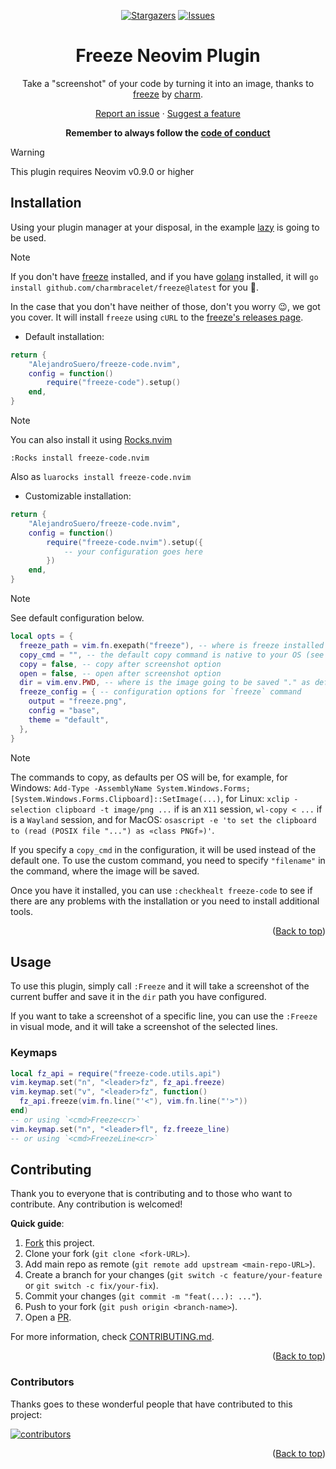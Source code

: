 <a name="readme-top"></a>

<div align="center">

[![Stargazers][stars-shield]][stars-url]
[![Issues][issues-shield]][issues-url]

# Freeze Neovim Plugin

Take a "screenshot" of your code by turning it into an image, thanks to
[freeze](https://github.com/charmbracelet/freeze) by [charm](https://charm.sh/).

[Report an issue](https://github.com/AlejandroSuero/freeze-code.nvim/issues/new?assignees=&labels=bug&projects=&template=bug_report.yml&title=%5BBug%5D%3A+)
· [Suggest a feature](https://github.com/AlejandroSuero/freeze-code.nvim/issues/new?assignees=&labels=enhancement&projects=&template=feature_request.md&title=%5BFeat%5D%3A+)

**Remember to always follow the [code of conduct](https://github.com/AlejandroSuero/freeze-code.nvim/blob/main/CODE_OF_CONDUCT.md#contributor-covenant-code-of-conduct)**

</div>

> [!warning]
>
> This plugin requires Neovim v0.9.0 or higher

## Installation

Using your plugin manager at your disposal, in the example
[lazy](https://github.com/folke/lazy.nvim) is going to be used.

> [!note]
>
> If you don't have [freeze](https://github.com/charmbracelet/freeze) installed,
> and if you have [golang](https://go.dev) installed, it will
> `go install github.com/charmbracelet/freeze@latest` for you 🫡.
>
> In the case that you don't have neither of those, don't you worry 😉, we got you
> cover. It will install `freeze` using `cURL` to the
> [freeze's releases page](https://github.com/charmbracelet/freeze/releases).

- Default installation:

```lua
return {
    "AlejandroSuero/freeze-code.nvim",
    config = function()
        require("freeze-code").setup()
    end,
}
```

> [!note]
>
> You can also install it using [Rocks.nvim](https://github.com/nvim-neorocks/rocks.nvim)
>
> `:Rocks install freeze-code.nvim`
>
> Also as `luarocks install freeze-code.nvim`

- Customizable installation:

```lua
return {
    "AlejandroSuero/freeze-code.nvim",
    config = function()
        require("freeze-code.nvim").setup({
            -- your configuration goes here
        })
    end,
}
```

> [!note]
>
> See default configuration below.

```lua
local opts = {
  freeze_path = vim.fn.exepath("freeze"), -- where is freeze installed
  copy_cmd = "", -- the default copy command is native to your OS (see below)
  copy = false, -- copy after screenshot option
  open = false, -- open after screenshot option
  dir = vim.env.PWD, -- where is the image going to be saved "." as default
  freeze_config = { -- configuration options for `freeze` command
    output = "freeze.png",
    config = "base",
    theme = "default",
  },
}
```

> [!note]
>
> The commands to copy, as defaults per OS will be, for example, for Windows:
> `Add-Type -AssemblyName System.Windows.Forms; [System.Windows.Forms.Clipboard]::SetImage(...)`,
> for Linux: `xclip -selection clipboard -t image/png ...` if is an `X11` session,
> `wl-copy < ...` if is a `Wayland` session, and for MacOS:
> `osascript -e 'to set the clipboard to (read (POSIX file "...") as «class PNGf»)'`.

If you specify a `copy_cmd` in the configuration, it will be used instead of the
default one. To use the custom command, you need to specify `"filename"` in the
command, where the image will be saved.

Once you have it installed, you can use `:checkhealt freeze-code` to see if there
are any problems with the installation or you need to install additional tools.

<div align="right">
  (<a href="#readme-top">Back to top</a>)
</div>

## Usage

To use this plugin, simply call `:Freeze` and it will take a screenshot of the
current buffer and save it in the `dir` path you have configured.

If you want to take a screenshot of a specific line, you can use the `:Freeze` in
visual mode, and it will take a screenshot of the selected lines.

### Keymaps

```lua
local fz_api = require("freeze-code.utils.api")
vim.keymap.set("n", "<leader>fz", fz_api.freeze)
vim.keymap.set("v", "<leader>fz", function()
  fz_api.freeze(vim.fn.line("'<"), vim.fn.line("'>"))
end)
-- or using `<cmd>Freeze<cr>`
vim.keymap.set("n", "<leader>fl", fz.freeze_line)
-- or using `<cmd>FreezeLine<cr>`
```

## Contributing

Thank you to everyone that is contributing and to those who want to contribute.
Any contribution is welcomed!

**Quick guide**:

1. [Fork](https://github.com/AlejandroSuero/freeze-code.nvim/fork) this
   project.
2. Clone your fork (`git clone <fork-URL>`).
3. Add main repo as remote (`git remote add upstream <main-repo-URL>`).
4. Create a branch for your changes (`git switch -c feature/your-feature` or
   `git switch -c fix/your-fix`).
5. Commit your changes (`git commit -m "feat(...): ..."`).
6. Push to your fork (`git push origin <branch-name>`).
7. Open a [PR](https://github.com/AlejandroSuero/freeze-code.nvim/pulls).

For more information, check
[CONTRIBUTING.md](https://github.com/AlejandroSuero/freeze-code.nvim/blob/main/CONTRIBUTING.md).

<div align="right">
  (<a href="#readme-top">Back to top</a>)
</div>

### Contributors

Thanks goes to these wonderful people that have contributed to this project:

[![contributors][contributors-img]][contributors-url]

<div align="right">
  (<a href="#readme-top">Back to top</a>)
</div>

[stars-shield]: https://img.shields.io/github/stars/AlejandroSuero/freeze-code.nvim.svg?style=for-the-badge
[stars-url]: https://github.com/AlejandroSuero/freeze-code.nvim/stargazers
[issues-shield]: https://img.shields.io/github/issues/AlejandroSuero/freeze-code.nvim.svg?style=for-the-badge
[issues-url]: https://github.com/AlejandroSuero/freeze-code.nvim/issues
[contributors-url]: https://github.com/AlejandroSuero/freeze-code.nvim/graphs/contributors
[contributors-img]: https://contrib.rocks/image?repo=AlejandroSuero/freeze-code.nvim
